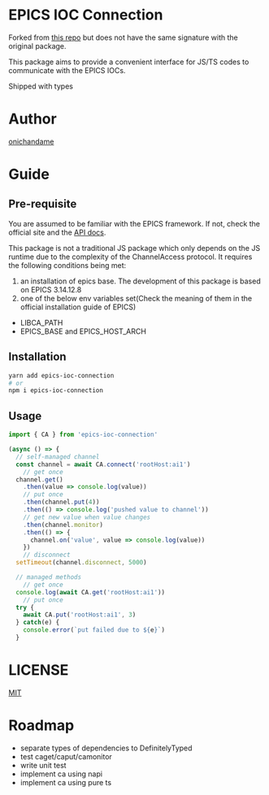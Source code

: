 # EPICS IOC Connection

Forked from [this repo](https://github.com/RobbieClarken/node-epics) but does not have the same signature with the original package.

This package aims to provide a convenient interface for JS/TS codes to communicate with the EPICS IOCs.

Shipped with types

# Author

[onichandame](https://github.com/onichandame)

# Guide

## Pre-requisite

You are assumed to be familiar with the EPICS framework. If not, check the official site and the [API docs](https://epics.anl.gov/base/R3-14/10-docs/CAref.html).

This package is not a traditional JS package which only depends on the JS runtime due to the complexity of the ChannelAccess protocol. It requires the following conditions being met:

1. an installation of epics base. The development of this package is based on EPICS 3.14.12.8
2. one of the below env variables set(Check the meaning of them in the official installation guide of EPICS)

- LIBCA_PATH
- EPICS_BASE and EPICS_HOST_ARCH

## Installation

```bash
yarn add epics-ioc-connection
# or
npm i epics-ioc-connection
```

## Usage

```typescript
import { CA } from 'epics-ioc-connection'

(async () => {
  // self-managed channel
  const channel = await CA.connect('rootHost:ai1')
    // get once
  channel.get()
    .then(value => console.log(value))
    // put once
    .then(channel.put(4))
    .then(() => console.log('pushed value to channel'))
    // get new value when value changes
    .then(channel.monitor)
    .then(() => {
      channel.on('value', value => console.log(value))
    })
    // disconnect
  setTimeout(channel.disconnect, 5000)

  // managed methods
    // get once
  console.log(await CA.get('rootHost:ai1'))
    // put once
  try {
    await CA.put('rootHost:ai1', 3)
  } catch(e) {
    console.error(`put failed due to ${e}`)
  }
```

# LICENSE

[MIT](https://opensource.org/licenses/MIT)

# Roadmap

- separate types of dependencies to DefinitelyTyped
- test caget/caput/camonitor
- write unit test
- implement ca using napi
- implement ca using pure ts
